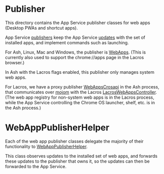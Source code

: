 # Publisher

This directory contains the App Service publisher classes for web apps (Desktop PWAs and shortcut apps).

App Service [publishers](../../../../chrome/browser/apps/app_service/public/app_publisher.h) keep the App Service [updates](../../../../components/services/app_service/public/cpp/app_update.h) with the set of installed apps, and implement commands such as launching.

For Ash, Linux, Mac and Windows, the publisher is [WebApps](web_apps.h). (This is currently also used to support the chrome://apps page in the Lacros browser.)

In Ash with the Lacros flags enabled, this publisher only manages system web apps.

For Lacros, we have a proxy publisher [WebAppsCrosapi](../../apps/app_service/publishers/web_apps_crosapi.h) in the Ash process, that communicates over [mojom](../../../../chromeos/crosapi/mojom/app_service.mojom) with the Lacros [LacrosWebAppsController](lacros_web_apps_controller.h). (The web app registry for non-system web apps is in the Lacros process, while the App Service controlling the Chrome OS launcher, shelf, etc. is in the Ash process.)

# WebAppPublisherHelper

Each of the web app publisher classes delegate the majority of their functionality to [WebAppPublisherHelper](web_app_publisher_helper.h).

This class observes updates to the installed set of web apps, and forwards these updates to the publisher that owns it, so the updates can then be forwarded to the App Service. 
